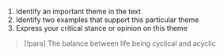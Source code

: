 1. Identify an important theme in the text
2. Identify two examples that support this particular theme
3. Express your critical stance or opinion on this theme

> [!para]
> The balance between life being cyclical and acyclic 